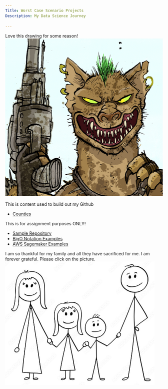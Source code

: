 ```yaml
---
Title: Worst Case Scenario Projects
Description: My Data Science Journey

---
```






Love this drawing for some reason!
![My Picture](/pics/mongooseclip2.jpg)

This is content used to build out my Github

- [Counties](/counties/index.md)

This is for assignment purposes ONLY!

- [Sample Repository](https://github.com/WorstCase26/BUAD-Launch)
- [BigO Notation Examples](https://github.com/WorstCase26/CTCI-BigO-Examples-Python)
- [AWS Sagemaker Examples](https://github.com/WorstCase26/amazon-sagemaker-examples)
  






I am so thankful for my family and all they have sacrificed for me. I am forever grateful. Please click on the picture.
[![Family](pics/family.jpg)](https://www.youtube.com/watch?v=LfxY1sg5_rw)



